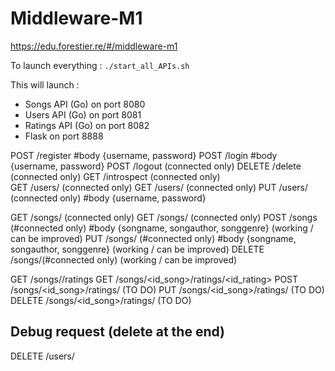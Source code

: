 # Middleware-M1

https://edu.forestier.re/#/middleware-m1

To launch everything :
`./start_all_APIs.sh`

This will launch :

- Songs API (Go) on port 8080
- Users API (Go) on port 8081
- Ratings API (Go) on port 8082
- Flask on port 8888

POST /register 			#body {username, password}
POST /login				#body {username, password}
POST /logout      (connected only)
DELETE /delete    (connected only)
GET /introspect   (connected only)	
GET /users/       (connected only)
GET /users/<id>   (connected only)
PUT /users/<id>   (connected only)	#body {username, password}


GET /songs/       (connected only)
GET /songs/<id>   (connected only)
POST /songs       (#connected only)   #body {songname, songauthor, songgenre}  (working / can be improved)
PUT /songs/<id>   (#connected only)   #body {songname, songauthor, songgenre}  (working / can be improved)
DELETE /songs/<id>(#connected only) 						  (working / can be improved)

GET /songs/<id>/ratings
GET /songs/<id_song>/ratings/<id_rating>
POST /songs/<id_song>/ratings/   (TO DO)
PUT  /songs/<id_song>/ratings/   (TO DO)
DELETE /songs/<id_song>/ratings/ (TO DO)
## Debug request (delete at the end)
DELETE /users/<id>
